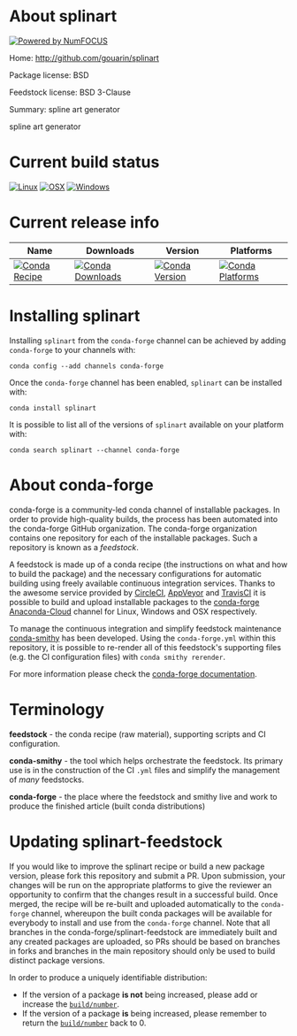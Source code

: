 About splinart
==============

[![Powered by NumFOCUS](https://img.shields.io/badge/powered%20by-NumFOCUS-orange.svg?style=flat&colorA=E1523D&colorB=007D8A)](http://numfocus.org)

Home: http://github.com/gouarin/splinart

Package license: BSD

Feedstock license: BSD 3-Clause

Summary: spline art generator

spline art generator

Current build status
====================

[![Linux](https://img.shields.io/circleci/project/github/conda-forge/splinart-feedstock/master.svg?label=Linux)](https://circleci.com/gh/conda-forge/splinart-feedstock)
[![OSX](https://img.shields.io/travis/conda-forge/splinart-feedstock/master.svg?label=macOS)](https://travis-ci.org/conda-forge/splinart-feedstock)
[![Windows](https://img.shields.io/appveyor/ci/conda-forge/splinart-feedstock/master.svg?label=Windows)](https://ci.appveyor.com/project/conda-forge/splinart-feedstock/branch/master)

Current release info
====================

| Name | Downloads | Version | Platforms |
| --- | --- | --- | --- |
| [![Conda Recipe](https://img.shields.io/badge/recipe-splinart-green.svg)](https://anaconda.org/conda-forge/splinart) | [![Conda Downloads](https://img.shields.io/conda/dn/conda-forge/splinart.svg)](https://anaconda.org/conda-forge/splinart) | [![Conda Version](https://img.shields.io/conda/vn/conda-forge/splinart.svg)](https://anaconda.org/conda-forge/splinart) | [![Conda Platforms](https://img.shields.io/conda/pn/conda-forge/splinart.svg)](https://anaconda.org/conda-forge/splinart) |

Installing splinart
===================

Installing `splinart` from the `conda-forge` channel can be achieved by adding `conda-forge` to your channels with:

```
conda config --add channels conda-forge
```

Once the `conda-forge` channel has been enabled, `splinart` can be installed with:

```
conda install splinart
```

It is possible to list all of the versions of `splinart` available on your platform with:

```
conda search splinart --channel conda-forge
```


About conda-forge
=================

conda-forge is a community-led conda channel of installable packages.
In order to provide high-quality builds, the process has been automated into the
conda-forge GitHub organization. The conda-forge organization contains one repository
for each of the installable packages. Such a repository is known as a *feedstock*.

A feedstock is made up of a conda recipe (the instructions on what and how to build
the package) and the necessary configurations for automatic building using freely
available continuous integration services. Thanks to the awesome service provided by
[CircleCI](https://circleci.com/), [AppVeyor](https://www.appveyor.com/)
and [TravisCI](https://travis-ci.org/) it is possible to build and upload installable
packages to the [conda-forge](https://anaconda.org/conda-forge)
[Anaconda-Cloud](https://anaconda.org/) channel for Linux, Windows and OSX respectively.

To manage the continuous integration and simplify feedstock maintenance
[conda-smithy](https://github.com/conda-forge/conda-smithy) has been developed.
Using the ``conda-forge.yml`` within this repository, it is possible to re-render all of
this feedstock's supporting files (e.g. the CI configuration files) with ``conda smithy rerender``.

For more information please check the [conda-forge documentation](https://conda-forge.org/docs/).

Terminology
===========

**feedstock** - the conda recipe (raw material), supporting scripts and CI configuration.

**conda-smithy** - the tool which helps orchestrate the feedstock.
                   Its primary use is in the construction of the CI ``.yml`` files
                   and simplify the management of *many* feedstocks.

**conda-forge** - the place where the feedstock and smithy live and work to
                  produce the finished article (built conda distributions)


Updating splinart-feedstock
===========================

If you would like to improve the splinart recipe or build a new
package version, please fork this repository and submit a PR. Upon submission,
your changes will be run on the appropriate platforms to give the reviewer an
opportunity to confirm that the changes result in a successful build. Once
merged, the recipe will be re-built and uploaded automatically to the
`conda-forge` channel, whereupon the built conda packages will be available for
everybody to install and use from the `conda-forge` channel.
Note that all branches in the conda-forge/splinart-feedstock are
immediately built and any created packages are uploaded, so PRs should be based
on branches in forks and branches in the main repository should only be used to
build distinct package versions.

In order to produce a uniquely identifiable distribution:
 * If the version of a package **is not** being increased, please add or increase
   the [``build/number``](https://conda.io/docs/user-guide/tasks/build-packages/define-metadata.html#build-number-and-string).
 * If the version of a package **is** being increased, please remember to return
   the [``build/number``](https://conda.io/docs/user-guide/tasks/build-packages/define-metadata.html#build-number-and-string)
   back to 0.
